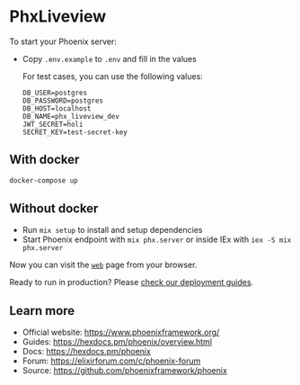 # PhxLiveview

To start your Phoenix server:

- Copy `.env.example` to `.env` and fill in the values

  For test cases, you can use the following values:

  ```.env
  DB_USER=postgres
  DB_PASSWORD=postgres
  DB_HOST=localhost
  DB_NAME=phx_liveview_dev
  JWT_SECRET=holi
  SECRET_KEY=test-secret-key
  ```

## With docker

```sh
docker-compose up
```

## Without docker

- Run `mix setup` to install and setup dependencies
- Start Phoenix endpoint with `mix phx.server` or inside IEx with `iex -S mix phx.server`

Now you can visit the [`web`](http://localhost:4000/) page from your browser.

Ready to run in production? Please [check our deployment guides](https://hexdocs.pm/phoenix/deployment.html).

## Learn more

- Official website: https://www.phoenixframework.org/
- Guides: https://hexdocs.pm/phoenix/overview.html
- Docs: https://hexdocs.pm/phoenix
- Forum: https://elixirforum.com/c/phoenix-forum
- Source: https://github.com/phoenixframework/phoenix

